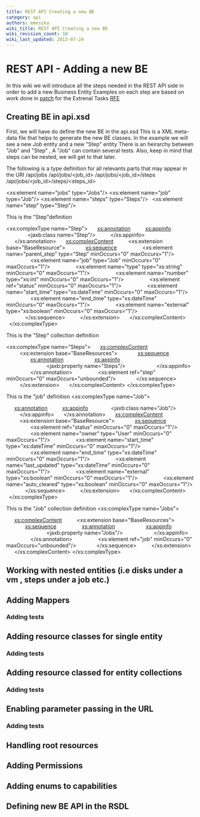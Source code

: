 ```yaml
---
title: REST API Creating a new BE
category: api
authors: emesika
wiki_title: REST API Creating a new BE
wiki_revision_count: 10
wiki_last_updated: 2013-07-24
---
```


# REST API - Adding a new BE

In this wiki we will introduce all the steps needed in the REST API side in order to add a new Business Entity
Examples on each step are based on work done in [patch](http://gerrit.ovirt.org/#/c/16159) for the Extrenal Tasks [RFE](http://www.ovirt.org/Features/ExternalTasks)

## Creating BE in api.xsd

First, we will have do define the new BE in the api.xsd
This is a XML meta-data file that helps to generate the new BE classes.
In the example we will see a new *Job* entity and a new "Step" entity
There is an heirarchy between "Job" and "Step" , A "Job" can contain several tests.
Also, keep in mind that steps can be nested, we will get to that later.

The following is a type definition for all relevants parts that may appear in the URI
/api/jobs /api/jobs/<job_id> /api/jobs/<job_id>/steps /api/jobs/<job_id>/steps/<steps_id>

<xs:element name="jobs" type="Jobs"/>
<xs:element name="job" type="Job"/>
<xs:element name="steps" type="Steps"/>` `
<xs:element name="step" type="Step"/>

This is the "Step"definition

<xs:complexType name="Step">
`   `<xs:annotation>
`     `<xs:appinfo>
`        `<jaxb:class name="Step"/>
`     `</xs:appinfo>
`   `</xs:annotation>
`   `<xs:complexContent>
`     `<xs:extension base="BaseResource">
`       `<xs:sequence>
`         `<xs:element name="parent_step" type="Step" minOccurs="0" maxOccurs="1"/>
`         `<xs:element name="job" type="Job" minOccurs="0" maxOccurs="1"/>
`         `<xs:element name="type" type="xs:string" minOccurs="0" maxOccurs="1"/>
`         `<xs:element name="number" type="xs:int" minOccurs="0" maxOccurs="1"/>
`         `<xs:element ref="status" minOccurs="0" maxOccurs="1"/>
`         `<xs:element name="start_time" type="xs:dateTime" minOccurs="0" maxOccurs="1"/>
`         `<xs:element name="end_time" type="xs:dateTime" minOccurs="0" maxOccurs="1"/>
`         `<xs:element name="external" type="xs:boolean" minOccurs="0" maxOccurs="1"/>
`       `</xs:sequence>
`     `</xs:extension>
`   `</xs:complexContent>
` `</xs:complexType>

This is the "Step" collection definition

<xs:complexType name="Steps">
`   `<xs:complexContent>
`     `<xs:extension base="BaseResources">
`       `<xs:sequence>
`         `<xs:annotation>
`           `<xs:appinfo>
`               `<jaxb:property name="Steps"/>
`           `</xs:appinfo>
`         `</xs:annotation>
`         `<xs:element ref="step" minOccurs="0" maxOccurs="unbounded"/>
`       `</xs:sequence>
`     `</xs:extension>
`   `</xs:complexContent>
</xs:complexType>

This is the "job" definition
 <xs:complexType name="Job">

`   `<xs:annotation>
`     `<xs:appinfo>
`        `<jaxb:class name="Job"/>
`     `</xs:appinfo>
`   `</xs:annotation>
`   `<xs:complexContent>
`     `<xs:extension base="BaseResource">
`       `<xs:sequence>
`         `<xs:element ref="status" minOccurs="0" maxOccurs="1"/>
`         `<xs:element name="owner" type="User" minOccurs="0" maxOccurs="1"/>
`         `<xs:element name="start_time" type="xs:dateTime" minOccurs="0" maxOccurs="1"/>
`         `<xs:element name="end_time" type="xs:dateTime" minOccurs="0" maxOccurs="1"/>
`         `<xs:element name="last_updated" type="xs:dateTime" minOccurs="0" maxOccurs="1"/>
`         `<xs:element name="external" type="xs:boolean" minOccurs="0" maxOccurs="1"/>
`         `<xs:element name="auto_cleared" type="xs:boolean" minOccurs="0" maxOccurs="1"/>
`       `</xs:sequence>
`     `</xs:extension>
`   `</xs:complexContent>
` `</xs:complexType>

This is the "Job" collection definition
 <xs:complexType name="Jobs">

`   `<xs:complexContent>
`     `<xs:extension base="BaseResources">
`       `<xs:sequence>
`         `<xs:annotation>
`           `<xs:appinfo>
`               `<jaxb:property name="Jobs"/>
`           `</xs:appinfo>
`         `</xs:annotation>
`         `<xs:element ref="job" minOccurs="0" maxOccurs="unbounded"/>
`       `</xs:sequence>
`     `</xs:extension>
`   `</xs:complexContent>
</xs:complexType>

## Working with nested entities (i.e disks under a vm , steps under a job etc.)

## Adding Mappers

### Adding tests

## Adding resource classes for single entity

### Adding tests

## Adding resource classed for entity collections

### Adding tests

## Enabling parameter passing in the URL

### Adding tests

## Handling root resources

## Adding Permissions

## Adding enums to capabilities

## Defining new BE API in the RSDL

